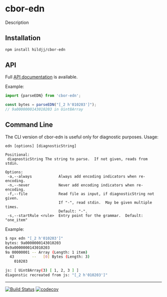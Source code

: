 # cbor-edn

Description

## Installation

```sh
npm install hildjj/cbor-edn
```

## API

Full [API documentation](http://hildjj.github.io/cbor-edn/) is available.

Example:

```js
import {parseEDN} from 'cbor-edn';

const bytes = parseEDN("[_2 h'010203']");
// 9a0000000143010203 in Uint8Array
```

## Command Line

The CLI version of cbor-edn is useful only for diagnostic purposes. Usage:

```
edn [options] [diagnosticString]

Positional:
 diagnosticString The string to parse.  If not given, reads from stdin.

Options:
 -a,--always            Always add encoding indicators when re-encoding.
 -n,--never             Never add encoding indicators when re-encoding.
 -f,--file              Read file as input, if diagnosticString not given.
                        If "-", read stdin.  May be given multiple times.
                        Default: "-".
 -s,--startRule <rule>  Entry point for the grammar.  Default: "one_item"
```

Example:

```sh
$ npx edn "[_2 h'010203']"
bytes: 9a0000000143010203
0x9a0000000143010203
9a 00000001 -- Array (Length: 1 item)
  43        --   [0] Bytes (Length: 3)
    010203

js: [ Uint8Array(3) [ 1, 2, 3 ] ]
diagonstic recreated from js: "[_2 h'010203']"
```

---
[![Build Status](https://github.com/hildjj/cbor-edn/workflows/Tests/badge.svg)](https://github.com/hildjj/cbor-edn/actions?query=workflow%3ATests)
[![codecov](https://codecov.io/gh/hildjj/cbor-edn/graph/badge.svg?token=G5HO3UM734)](https://codecov.io/gh/hildjj/cbor-edn)

